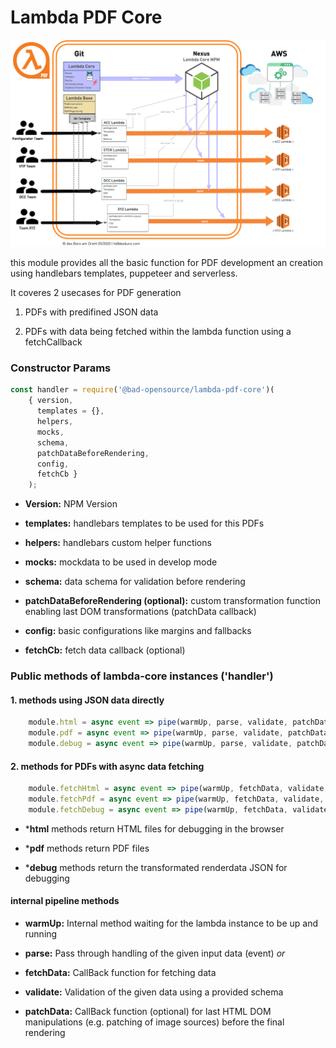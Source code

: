 # Lambda PDF Core
![](LamdaPDF.png)

this module provides all the basic function for PDF development an creation using handlebars templates, puppeteer and serverless.

It coveres 2 usecases for PDF generation

1. PDFs with predifined JSON data

2. PDFs with data being fetched within the lambda function using a fetchCallback

### Constructor Params

```javascript
const handler = require('@bad-opensource/lambda-pdf-core')(
    { version,
      templates = {},
      helpers,
      mocks,
      schema,
      patchDataBeforeRendering,
      config,
      fetchCb }
    );
```

- **Version:** NPM Version

- **templates:** handlebars templates to be used for this PDFs

- **helpers:** handlebars custom helper functions

- **mocks:** mockdata to be used in develop mode

- **schema:** data schema for validation before rendering

- **patchDataBeforeRendering (optional):** custom transformation function enabling last DOM transformations (patchData callback)

- **config:** basic configurations like margins and fallbacks

- **fetchCb:** fetch data callback (optional)


### Public methods of lambda-core instances ('handler')

#### 1. methods using JSON data directly

```javascript
    module.html = async event => pipe(warmUp, parse, validate, patchData, returnHtml)(event);
    module.pdf = async event => pipe(warmUp, parse, validate, patchData, returnPdf)(event);
    module.debug = async event => pipe(warmUp, parse, validate, patchData, returnDebug)(event);
```

#### 2. methods for PDFs with async data fetching

```javascript
    module.fetchHtml = async event => pipe(warmUp, fetchData, validate, patchData, returnHtml)(event);
    module.fetchPdf = async event => pipe(warmUp, fetchData, validate, patchData, returnPdf)(event);
    module.fetchDebug = async event => pipe(warmUp, fetchData, validate, patchData, returnDebug)(event);
```

- ***html** methods return HTML files for debugging in the browser

- ***pdf** methods return PDF files

- ***debug**  methods return the transformated renderdata JSON for debugging

#### internal pipeline methods

- **warmUp:** Internal method waiting for the lambda instance to be up and running

- **parse:** Pass through handling of the given input data (event)
    _or_
- **fetchData:** CallBack function for fetching data

- **validate:** Validation of the given data using a provided schema

- **patchData:** CallBack function (optional) for last HTML DOM manipulations (e.g. patching of image sources) before the final rendering 
